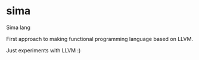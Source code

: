 # sima

Sima lang

First approach to making functional programming language based on LLVM.

Just experiments with LLVM :)
